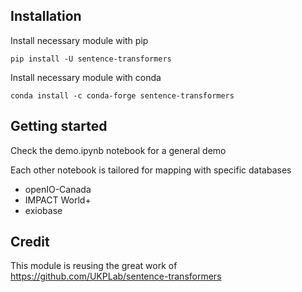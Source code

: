 ## Installation
Install necessary module with pip
~~~
pip install -U sentence-transformers
~~~

Install necessary module with conda
~~~
conda install -c conda-forge sentence-transformers
~~~

## Getting started
Check the demo.ipynb notebook for a general demo <br>

Each other notebook is tailored for mapping with specific databases
- openIO-Canada
- IMPACT World+
- exiobase

## Credit
This module is reusing the great work of https://github.com/UKPLab/sentence-transformers